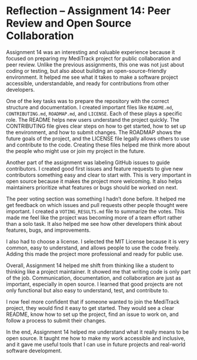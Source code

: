 # Reflection – Assignment 14: Peer Review and Open Source Collaboration

Assignment 14 was an interesting and valuable experience because it focused on preparing my MediTrack project for public collaboration and peer review. Unlike the previous assignments, this one was not just about coding or testing, but also about building an open-source-friendly environment. It helped me see what it takes to make a software project accessible, understandable, and ready for contributions from other developers.

One of the key tasks was to prepare the repository with the correct structure and documentation. I created important files like `README.md`, `CONTRIBUTING.md`, `ROADMAP.md`, and `LICENSE`. Each of these plays a specific role. The README helps new users understand the project quickly. The CONTRIBUTING file gives clear steps on how to get started, how to set up the environment, and how to submit changes. The ROADMAP shows the future goals of the project, and the LICENSE file legally allows others to use and contribute to the code. Creating these files helped me think more about the people who might use or join my project in the future.

Another part of the assignment was labeling GitHub issues to guide contributors. I created good first issues and feature requests to give new contributors something easy and clear to start with. This is very important in open source because it makes the project more welcoming. It also helps maintainers prioritize what features or bugs should be worked on next.

The peer voting section was something I hadn’t done before. It helped me get feedback on which issues and pull requests other people thought were important. I created a `VOTING_RESULTS.md` file to summarize the votes. This made me feel like the project was becoming more of a team effort rather than a solo task. It also helped me see how other developers think about features, bugs, and improvements.

I also had to choose a license. I selected the MIT License because it is very common, easy to understand, and allows people to use the code freely. Adding this made the project more professional and ready for public use.

Overall, Assignment 14 helped me shift from thinking like a student to thinking like a project maintainer. It showed me that writing code is only part of the job. Communication, documentation, and collaboration are just as important, especially in open source. I learned that good projects are not only functional but also easy to understand, test, and contribute to.

I now feel more confident that if someone wanted to join the MediTrack project, they would find it easy to get started. They would see a clear README, know how to set up the project, find an issue to work on, and follow a process to submit their changes.

In the end, Assignment 14 helped me understand what it really means to be open source. It taught me how to make my work accessible and inclusive, and it gave me useful tools that I can use in future projects and real-world software development.
